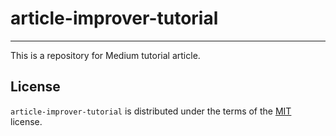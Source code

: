 # article-improver-tutorial
-----

This is a repository for Medium tutorial article.

## License

`article-improver-tutorial` is distributed under the terms of the [MIT](https://spdx.org/licenses/MIT.html) license.
